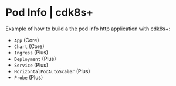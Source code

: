 # Pod Info | cdk8s+

Example of how to build a the pod info http application with cdk8s+:

- `App` (Core)
- `Chart` (Core)
- `Ingress` (Plus)
- `Deployment` (Plus)
- `Service` (Plus)
- `HorizontalPodAutoScaler` (Plus)
- `Probe` (Plus)

